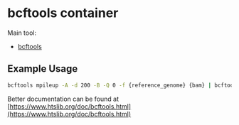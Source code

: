 # bcftools container

Main tool:

* [bcftools](https://github.com/samtools/bcftools)

## Example Usage

```bash
bcftools mpileup -A -d 200 -B -Q 0 -f {reference_genome} {bam} | bcftools call -mv -Ov -o bcftools_variants/{sample}.vcf
```

Better documentation can be found at [https://www.htslib.org/doc/bcftools.html](https://www.htslib.org/doc/bcftools.html)
